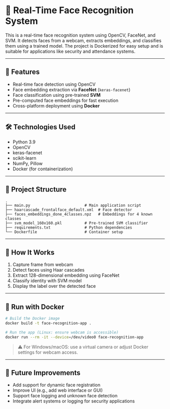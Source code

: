 # 🧠 Real-Time Face Recognition System
This is a real-time face recognition system using OpenCV, FaceNet, and SVM. It detects faces from a webcam, extracts embeddings, and classifies them using a trained model. The project is Dockerized for easy setup and is suitable for applications like security and attendance systems.

---

## 🚀 Features

* Real-time face detection using OpenCV
* Face embedding extraction via **FaceNet** (`keras-facenet`)
* Face classification using pre-trained **SVM**
* Pre-computed face embeddings for fast execution
* Cross-platform deployment using **Docker**

---

## 🛠️ Technologies Used

* Python 3.9
* OpenCV
* keras-facenet
* scikit-learn
* NumPy, Pillow
* Docker (for containerization)

---

## 📁 Project Structure

```
.
├── main.py                        # Main application script
├── haarcascade_frontalface_default.xml  # Face detector
├── faces_embeddings_done_4classes.npz   # Embeddings for 4 known classes
├── svm_model_160x160.pkl          # Pre-trained SVM classifier
├── requirements.txt               # Python dependencies
└── Dockerfile                     # Container setup
```

---

## 🧪 How It Works

1. Capture frame from webcam
2. Detect faces using Haar cascades
3. Extract 128-dimensional embedding using FaceNet
4. Classify identity with SVM model
5. Display the label over the detected face

---

## 🐳 Run with Docker

```bash
# Build the Docker image
docker build -t face-recognition-app .

# Run the app (Linux: ensure webcam is accessible)
docker run --rm -it --device=/dev/video0 face-recognition-app
```

> ⚠️ For Windows/macOS: use a virtual camera or adjust Docker settings for webcam access.

---

## 📝 Future Improvements

* Add support for dynamic face registration
* Improve UI (e.g., add web interface or GUI)
* Support face logging and unknown face detection
* Integrate alert systems or logging for security applications


